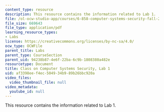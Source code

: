 ```yaml
---
content_type: resource
description: This resource contains the information related to Lab 1.
file: /ol-ocw-studio-app/courses/6-858-computer-systems-security-fall-2014/af3398eef4ec504934b989b26bbc920a_MIT6_858F14_lab1.pdf
file_size: 669643
file_type: application/pdf
learning_resource_types:
- Labs
license: https://creativecommons.org/licenses/by-nc-sa/4.0/
ocw_type: OCWFile
parent_title: Labs
parent_type: CourseSection
parent_uid: 94238b87-4e6f-22ba-6c9b-1808380a482e
resourcetype: Document
title: Class on Computer Systems Security, Lab 1
uid: af3398ee-f4ec-5049-34b9-89b26bbc920a
video_files:
  video_thumbnail_file: null
video_metadata:
  youtube_id: null
---
```

This resource contains the information related to Lab 1.